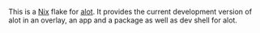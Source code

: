 This is a [Nix] flake for [alot].  It provides the current development version
of alot in an overlay, an app and a package as well as dev shell for alot.

[Nix]: https://nixos.org/
[alot]: https://github.com/pazz/alot

